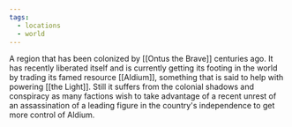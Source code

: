 ```yaml
---
tags:
  - locations
  - world
---
```

A region that has been colonized by [[Ontus the Brave]] centuries ago. It has recently liberated itself and is currently getting its footing in the world by trading its famed resource [[Aldium]], something that is said to help with powering [[the Light]]. Still it suffers from the colonial shadows and conspiracy as many factions wish to take advantage of a recent unrest of an assassination of a leading figure in the country's independence to get more control of Aldium.